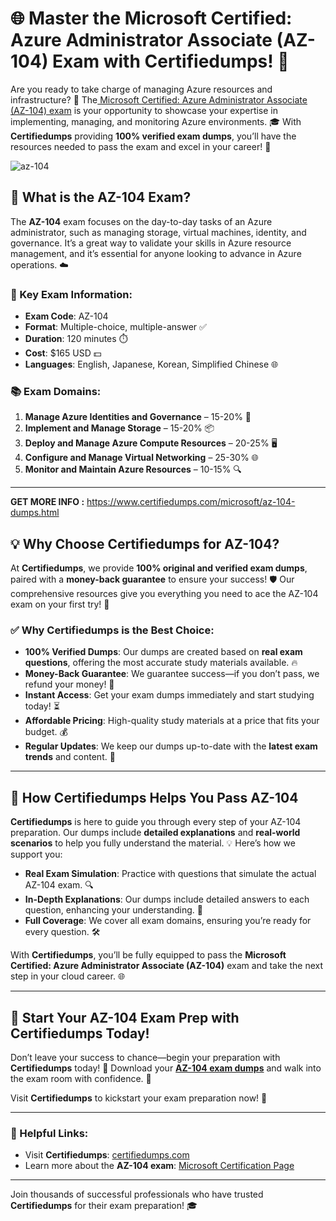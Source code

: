 # 🌐 Master the Microsoft Certified: Azure Administrator Associate (AZ-104) Exam with Certifiedumps! 🚀

Are you ready to take charge of managing Azure resources and infrastructure? 🌟 The[ Microsoft Certified: Azure Administrator Associate (AZ-104) exam](https://www.certifiedumps.com/microsoft/az-104-dumps.html) is your opportunity to showcase your expertise in implementing, managing, and monitoring Azure environments. 🎓 With **Certifiedumps** providing **100% verified exam dumps**, you’ll have the resources needed to pass the exam and excel in your career! 💪

![az-104](https://github.com/user-attachments/assets/610169bc-4d8c-46f5-b897-be241fab5d1d)

## 📘 What is the AZ-104 Exam?

The **AZ-104** exam focuses on the day-to-day tasks of an Azure administrator, such as managing storage, virtual machines, identity, and governance. It’s a great way to validate your skills in Azure resource management, and it’s essential for anyone looking to advance in Azure operations. ☁️

### 📌 Key Exam Information:
- **Exam Code**: AZ-104
- **Format**: Multiple-choice, multiple-answer ✅
- **Duration**: 120 minutes ⏱️
- **Cost**: $165 USD 💵
- **Languages**: English, Japanese, Korean, Simplified Chinese 🌐

### 📚 Exam Domains:
1. **Manage Azure Identities and Governance** – 15-20% 🔐
2. **Implement and Manage Storage** – 15-20% 📦
3. **Deploy and Manage Azure Compute Resources** – 20-25% 🖥️
4. **Configure and Manage Virtual Networking** – 25-30% 🌐
5. **Monitor and Maintain Azure Resources** – 10-15% 🔍

--- 

**GET MORE INFO :** https://www.certifiedumps.com/microsoft/az-104-dumps.html

## 💡 Why Choose Certifiedumps for AZ-104?

At **Certifiedumps**, we provide **100% original and verified exam dumps**, paired with a **money-back guarantee** to ensure your success! 🛡️ Our comprehensive resources give you everything you need to ace the AZ-104 exam on your first try! 🎉

### ✅ Why Certifiedumps is the Best Choice:
- **100% Verified Dumps**: Our dumps are created based on **real exam questions**, offering the most accurate study materials available. 🔥
- **Money-Back Guarantee**: We guarantee success—if you don’t pass, we refund your money! 💸
- **Instant Access**: Get your exam dumps immediately and start studying today! ⏳
- **Affordable Pricing**: High-quality study materials at a price that fits your budget. 💰
- **Regular Updates**: We keep our dumps up-to-date with the **latest exam trends** and content. 🔄

---

## 🎯 How Certifiedumps Helps You Pass AZ-104

**Certifiedumps** is here to guide you through every step of your AZ-104 preparation. Our dumps include **detailed explanations** and **real-world scenarios** to help you fully understand the material. 💡 Here’s how we support you:

- **Real Exam Simulation**: Practice with questions that simulate the actual AZ-104 exam. 🔍
- **In-Depth Explanations**: Our dumps include detailed answers to each question, enhancing your understanding. 📘
- **Full Coverage**: We cover all exam domains, ensuring you’re ready for every question. 🛠️

With **Certifiedumps**, you’ll be fully equipped to pass the **Microsoft Certified: Azure Administrator Associate (AZ-104)** exam and take the next step in your cloud career. 🌐

---

## 🌟 Start Your AZ-104 Exam Prep with Certifiedumps Today!

Don’t leave your success to chance—begin your preparation with **Certifiedumps** today! 🌟 Download your **[AZ-104 exam dumps](https://www.certifiedumps.com/microsoft/az-104-dumps.html)** and walk into the exam room with confidence. 🚀

Visit **Certifiedumps** to kickstart your exam preparation now! 🌟

---

### 🔗 Helpful Links:
- Visit **Certifiedumps**: [certifiedumps.com](https://certifiedumps.com)
- Learn more about the **AZ-104 exam**: [Microsoft Certification Page](https://learn.microsoft.com/en-us/certifications/azure-administrator/)

---

Join thousands of successful professionals who have trusted **Certifiedumps** for their exam preparation! 🎓
